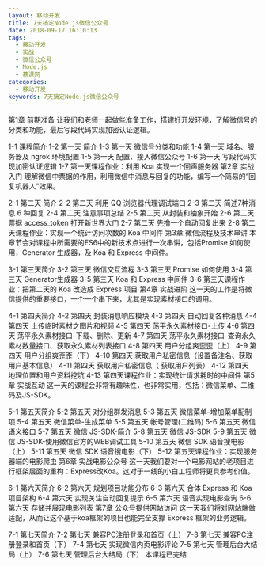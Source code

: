 ```yaml
---
layout: 移动开发
title: 7天搞定Node.js微信公众号
date: 2018-09-17 16:10:13
tags:
  - 移动开发
  - 实战
  - 微信公众号
  - Node.js
  - 慕课网
categories:
  - 移动开发
keywords: 7天搞定Node.js微信公众号
---
```

第1章 前期准备
让我们和老师一起做些准备工作，搭建好开发环境，了解微信号的分类和功能，最后写段代码实现加密认证逻辑。

1-1 课程简介
1-2 第一天 简介
1-3 第一天 微信号分类和功能
1-4 第一天 域名、服务器及 ngrok 环境配置
1-5 第一天 配置、接入微信公众号
1-6 第一天 写段代码实现加密认证逻辑
1-7 第一天课程作业：利用 Koa 实现一个回声服务器
第2章 实战入门
理解微信中票据的作用，利用微信中消息与回复的功能，编写一个简易的“回复机器人”效果。
<!-- more -->
2-1 第二天 简介
2-2 第二天 利用 QQ 浏览器代理调试端口
2-3 第二天 简述7种消息 6 种回复
2-4 第二天 注意事项总结
2-5 第二天 从封装和抽象开始
2-6 第二天 票据 access_token 打开新世界大门
2-7 第二天 先撸一个自动回复出来
2-8 第二天课程作业：实现一个统计访问次数的 Koa 中间件
第3章 微信流程及技术串讲
本章节会对课程中所需要的ES6中的新技术点进行一次串讲，包括Promise 如何使用，Generator 生成器，及 Koa 和 Express 中间件。

3-1 第三天简介
3-2 第三天 微信交互流程
3-3 第三天 Promise 如何使用
3-4 第三天 Generator生成器
3-5 第三天 Koa 和 Express 中间件
3-6 第三天课程作业：把第二天的 Koa 改造成 Express 项目
第4章 实战进阶
这一天的工作是将微信提供的重要接口，一个一个串下来，尤其是实现素材接口的调用。

4-1 第四天简介
4-2 第四天 封装消息响应模块
4-3 第四天 自动回复各种消息
4-4 第四天 上传临时素材之图片和视频
4-5 第四天 荡平永久素材接口-上传
4-6 第四天 荡平永久素材接口-下载、删除、更新
4-7 第四天 荡平永久素材接口-查询永久素材数量接口、获取永久素材列表接口
4-8 第四天 用户分组爽歪歪（上）
4-9 第四天 用户分组爽歪歪（下）
4-10 第四天 获取用户私密信息（设置备注名、获取用户基本信息）
4-11 第四天 获取用户私密信息（ 获取用户列表）
4-12 第四天 地理位置和用户资料挖坑
4-13 第四天课程作业：实现统计请求耗时的中间件
第5章 实战互动
这一天的课程会非常有趣味性，也非常实用，包括：微信菜单、二维码及JS-SDK。

5-1 第五天简介
5-2 第五天 对分组群发消息
5-3 第五天 微信菜单-增加菜单配制项
5-4 第五天 微信菜单-生成菜单
5-5 第五天 帐号管理(二维码)
5-6 第五天 微信语义接口
5-7 第五天 微信 JS-SDK-简介
5-8 第五天 微信 JS-SDK
5-9 第五天 微信 JS-SDK-使用微信官方的WEB调试工具
5-10 第五天 微信 SDK 语音搜电影（上）
5-11 第五天 微信 SDK 语音搜电影（下）
5-12 第五天课程作业：实现服务器端的电影爬虫
第6章 实战电影公众号
这一天我们要对一个电影网站的老项目进行框架层面的重构：Express改Koa。这对于一线的小白工程师将更具参考价值。

6-1 第六天简介
6-2 第六天 规划项目功能分布
6-3 第六天 合体 Express 和 Koa 项目架构
6-4 第六天 实现关注自动回复提示
6-5 第六天 语音实现电影查询
6-6 第六天 存储并展现电影列表
第7章 公众号提供网站访问
这一天我们将对网站端做适配，从而让这个基于koa框架的项目也能完全支撑 Express 框架的业务逻辑。

7-1 第七天简介
7-2 第七天 兼容PC注册登录和首页（上）
7-3 第七天 兼容PC注册登录和首页（下）
7-4 第七天 实现微信内页电影评论
7-5 第七天 管理后台大结局（上）
7-6 第七天 管理后台大结局（下）
本课程已完结

<div id="jspay" sid="UNSyCSa4242" style="display:none">UNSyCSa4242</div>
<script type="text/javascript" src="https://www.fageka.com/j.js"></script>
<script type="text/javascript" src="https://www.fageka.com/f.js" charset="utf-8"></script>
